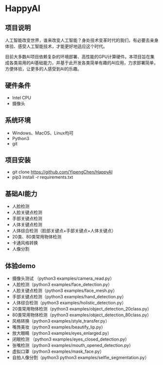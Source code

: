 # HappyAI

## 项目说明
人工智能改变世界，谁来改变人工智能？身处技术变革时代的我们，有必要去亲身体验、感受人工智能技术，才能更好地适应这个时代。

目前大多数AI项目依赖复杂的环境部署、高性能的GPU计算硬件。本项目旨在集成各类易用的AI基础能力，并基于此开发各类简单有趣的AI应用，力求部署简单，方便体验，让更多的人感受到AI的乐趣。

## 硬件条件
* Intel CPU
* 摄像头

## 系统环境
* Windows、MacOS、Linux均可
* Python3
* git

## 项目安装
* git clone https://github.com/YipengChen/HappyAI
* pip3 install -r requirements.txt

## 基础AI能力
* 人脸检测
* 人脸关键点检测
* 手部关键点检测
* 人体关键点检测
* 人体综合检测（脸部关键点+手部关键点+人体关键点）
* 20类、80类常用物体检测
* 卡通风格转换
* 人像分割

## 体验demo
* 摄像头测试 （python3 examples/camera_read.py）
* 人脸检测（python3 examples/face_detection.py）
* 人脸关键点检测（python3 examples/face_mesh.py）
* 手部关键点检测（python3 examples/hand_detection.py）
* 人体综合检测（python3 examples/holistic_detection.py）
* 20类常用物体检测（python3 examples/object_detection_20class.py）
* 80类常用物体检测（python3 examples/object_detection_80class.py）
* 风格转换（python3 examples/style_transfer.py）
* 嘴唇美妆（python3 examples/beautify_lip.py）
* 放大眼睛（python3 examples/eyes_enlarged.py）
* 闭眼检测 （python3 examples/eyes_closed_detection.py）
* 张嘴检测（python3 examples/mouth_opened_detection.py）
* 虚拟口罩（python3 examples/mask_face.py）
* 自拍人像分割（python3 python3 examples/selfie_segmentation.py）




